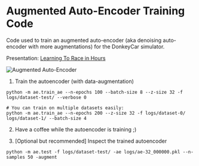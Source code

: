 # Augmented Auto-Encoder Training Code

Code used to train an augmented auto-encoder (aka denoising auto-encoder with more augmentations) for the DonkeyCar simulator.

Presentation: [Learning To Race in Hours](https://araffin.github.io/talk/learning-race/)

![Augmented Auto-Encoder](https://araffin.github.io/slides/rlvs-tips-tricks/images/car/race_auto_encoder.png)


1. Train the autoencoder (with data-augmentation)
```
python -m ae.train_ae --n-epochs 100 --batch-size 8 --z-size 32 -f logs/dataset-test/ --verbose 0

# You can train on multiple datasets easily:
python -m ae.train_ae --n-epochs 200 --z-size 32 -f logs/dataset-0/ logs/dataset-1/ --batch-size 4
```

2. Have a coffee while the autoencoder is training ;)


3. [Optional but recommended] Inspect the trained autoencoder

```
python -m ae.test -f logs/dataset-test/ -ae logs/ae-32_000000.pkl --n-samples 50 -augment
```
